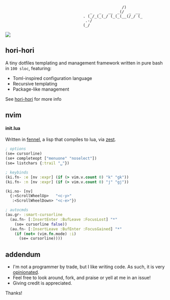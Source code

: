 ```
                                                   /)
                                     _   _   __  _(/  _  __
                                  . (_/_(_(_/ (_(_(__(/_/ (_
                                   .-/
                                  (_/
```

![](https://github.com/tsbohc/.garden/blob/master/usr/lush-to-shell-full.png)

## hori-hori

A tiny dotfiles templating and management framework written in pure bash in `100 sloc`, featuring:

- Toml-inspired configuration language
- Recursive templating
- Package-like management

See [hori-hori](https://github.com/tsbohc/hori-hori) for more info

## nvim

#### init.lua
Written in [fennel](https://github.com/bakpakin/Fennel/), a lisp that compiles to lua, via [zest](https://github.com/tsbohc/zest.nvim).

```clojure
; options
(se= cursorline)
(se+ completeopt ["menuone" "noselect"])
(se= listchars {:trail "␣"})

; keybinds
(ki.fn- :e [nv :expr] (if (> vim.v.count 0) "k" "gk"))
(ki.fn- :n [nv :expr] (if (> vim.v.count 0) "j" "gj"))

(ki.no- [nv]
  {:<ScrollWheelUp>   "<c-y>"
   :<ScrollWheelDown> "<c-e>"})

; autocmds
(au.gr- :smart-cursorline
  (au.fn- [:InsertEnter :BufLeave :FocusLost] "*"
    (se= cursorline false))
  (au.fn- [:InsertLeave :BufEnter :FocusGained] "*"
    (if (not= (vim.fn.mode) :i)
      (se= cursorline))))
```

## addendum
- I'm not a programmer by trade, but I like writing code. As such, it is very [opinionated](https://i.redd.it/se5rfanqhqx11.jpg).
- Feel free to look around, fork, and praise or yell at me in an issue!
- Giving credit is appreciated.

Thanks!
